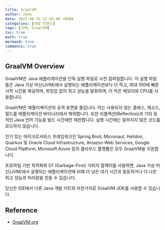 ```yaml
---
title: GraalVM
author: June
date: 2023-06-25 12:45:00 +0900
categories: [개발 트렌드]
tags: [JVM, GraalVM]
toc: true
math: true
mermaid: true
comments: true
---
```

## GraalVM Overview

GraalVM은 Java 애플리케이션을 단독 실행 파일로 사전 컴파일합니다. 이 실행 파일들은 Java 가상 머신(JVM)에서 실행되는 애플리케이션보다 더 작고, 최대 100배 빠른 시작 시간을 제공하며, 워밍업 없이 최고 성능을 발휘하며, 더 적은 메모리와 CPU를 사용합니다.

GraalVM은 애플리케이션의 공격 표면을 줄입니다. 이는 사용되지 않는 클래스, 메소드, 필드를 애플리케이션 바이너리에서 제외합니다. 또한 리플렉션(Reflection)과 기타 동적인 Java 언어 기능을 빌드 시간에만 제한합니다. 실행 시간에는 알려지지 않은 코드를 로드하지 않습니다.

인기 있는 마이크로서비스 프레임워크인 Spring Boot, Micronaut, Helidon, Quarkus 및 Oracle Cloud Infrastructure, Amazon Web Services, Google Cloud Platform, Microsoft Azure 등의 클라우드 플랫폼은 모두 GraalVM을 지원합니다.

프로파일 기반 최적화와 G1 (Garbage-First) 가비지 컬렉터를 사용하면, Java 가상 머신(JVM)에서 실행되는 애플리케이션에 비해 더 낮은 대기 시간과 동등하거나 더 나은 최고 성능과 처리량을 얻을 수 있습니다.

당신은 IDE에서 다른 Java 개발 키트와 마찬가지로 GraalVM JDK를 사용할 수 있습니다.

## Reference

- [GraalVM.org](https://www.graalvm.org)
